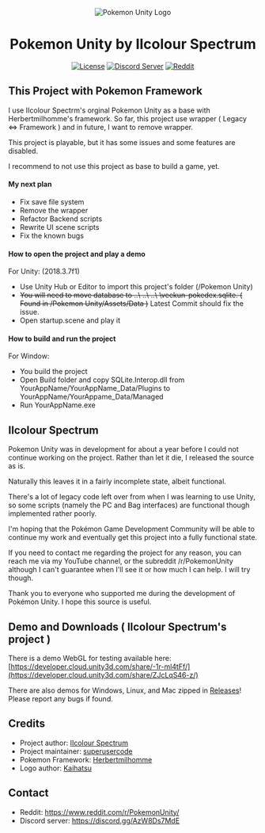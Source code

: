 <p align="center">
  <img alt="Pokemon Unity Logo" src="https://i.imgur.com/E3necpp.png" />
  <h1 align="center">Pokemon Unity by IIcolour Spectrum</h3>
  <p align="center">
    <a href="https://opensource.org/licenses/BSD-3-Clause"><img alt="License" src="https://img.shields.io/badge/license-New%20BSD-blue.svg"></a>
    <a href="https://discord.gg/SggHcXP"><img alt="Discord Server" src="https://img.shields.io/badge/join%20us%20on-discord-7289DA.svg"></a>
    <a href="https://www.reddit.com/r/PokemonUnity/"><img alt="Reddit" src="https://img.shields.io/badge/join%20us%20on-reddit-ff5700.svg"></a>
  </p>
</p>

## This Project with Pokemon Framework

I use IIcolour Spectrm's orginal Pokemon Unity as a base with Herbertmilhomme's framework. So far, this project use wrapper ( Legacy <=> Framework ) and in future, I want to remove wrapper. 

This project is playable, but it has some issues and some features are disabled.

I recommend to not use this project as base to build a game, yet. 

#### My next plan ####
- Fix save file system
- Remove the wrapper
- Refactor Backend scripts
- Rewrite UI scene scripts
- Fix the known bugs

#### How to open the project and play a demo ####

For Unity: (2018.3.7f1)
  - Use Unity Hub or Editor to import this project's folder (/Pokemon Unity)
  - <s>You will need to move database to ..\ ..\ ..\ \veekun-pokedex.sqlite. ( Found in /Pokemon Unity/Assets/Data )</s>
Latest Commit should fix the issue. 
  - Open startup.scene and play it

#### How to build and run the project ####

For Window:
  - You build the project
  - Open Build folder and copy SQLite.Interop.dll from YourAppName/YourAppName_Data/Plugins to YourAppName/YourAppame_Data/Managed
  - Run YourAppName.exe

## IIcolour Spectrum

Pokemon Unity was in development for about a year before I could not continue working on the project. Rather than let it
die, I released the source as is.

Naturally this leaves it in a fairly incomplete state, albeit functional.

There's a lot of legacy code left over from when I was learning to use Unity, so some scripts (namely the PC and Bag interfaces) are 
functional though implemented rather poorly.

I'm hoping that the Pokémon Game Development Community will be able to continue my work and eventually get this project into a fully 
functional state.

If you need to contact me regarding the project for any reason, you can reach me via my YouTube channel, or the subreddit 
/r/PokemonUnity although I can't guarantee when I'll see it or how much I can help. I will try though.

Thank you to everyone who supported me during the development of Pokémon Unity. I hope this source is useful.

## Demo and Downloads ( IIcolour Spectrum's project )

There is a demo WebGL for testing available here: [https://developer.cloud.unity3d.com/share/-1r-ml4tFf/](https://developer.cloud.unity3d.com/share/ZJcLqS46-z/)

There are also demos for Windows, Linux, and Mac zipped in [Releases](https://github.com/superusercode/PokemonUnity/releases)! Please report any bugs if found.

## Credits

* Project author: [IIcolour Spectrum](https://www.reddit.com/user/IIcolour_Spectrum)
* Project maintainer: [superusercode](https://www.reddit.com/user/Lucas_One/)
* Pokemon Framework: [Herbertmilhomme](https://github.com/herbertmilhomme/PokemonUnity)
* Logo author: [Kaihatsu](https://twitter.com/KaihatsuYT)

## Contact

* Reddit: https://www.reddit.com/r/PokemonUnity/
* Discord server: https://discord.gg/AzW8Ds7MdE
